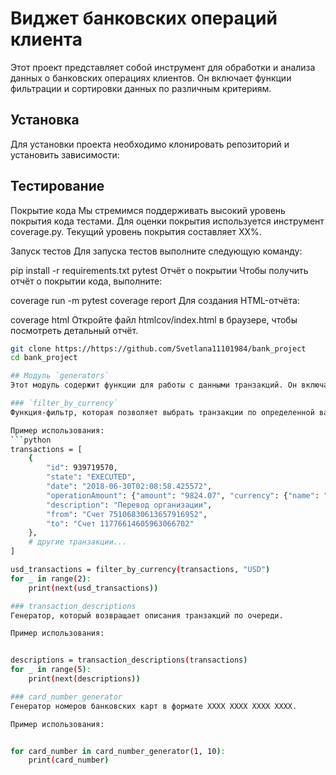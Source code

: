 # Виджет банковских операций клиента

Этот проект представляет собой инструмент для обработки и анализа данных о банковских операциях клиентов. Он включает функции фильтрации и сортировки данных по различным критериям.

## Установка

Для установки проекта необходимо клонировать репозиторий и установить зависимости:

## Тестирование
Покрытие кода
Мы стремимся поддерживать высокий уровень покрытия кода тестами. Для оценки покрытия используется инструмент coverage.py. Текущий уровень покрытия составляет XX%.

Запуск тестов
Для запуска тестов выполните следующую команду:


pip install -r requirements.txt
pytest
Отчёт о покрытии
Чтобы получить отчёт о покрытии кода, выполните:


coverage run -m pytest
coverage report
Для создания HTML-отчёта:


coverage html
Откройте файл htmlcov/index.html в браузере, чтобы посмотреть детальный отчёт.

```bash
git clone https://https://github.com/Svetlana11101984/bank_project
cd bank_project

## Модуль `generators`
Этот модуль содержит функции для работы с данными транзакций. Он включает в себя три основных функции:

### `filter_by_currency`
Функция-фильтр, которая позволяет выбрать транзакции по определенной валюте.

Пример использования:
```python
transactions = [
    {
        "id": 939719570,
        "state": "EXECUTED",
        "date": "2018-06-30T02:08:58.425572",
        "operationAmount": {"amount": "9824.07", "currency": {"name": "USD", "code": "USD"}},
        "description": "Перевод организации",
        "from": "Счет 75106830613657916952",
        "to": "Счет 11776614605963066702"
    },
    # другие транзакции...
]

usd_transactions = filter_by_currency(transactions, "USD")
for _ in range(2):
    print(next(usd_transactions))

### transaction_descriptions
Генератор, который возвращает описания транзакций по очереди.

Пример использования:


descriptions = transaction_descriptions(transactions)
for _ in range(5):
    print(next(descriptions))

### card_number_generator
Генератор номеров банковских карт в формате XXXX XXXX XXXX XXXX.

Пример использования:


for card_number in card_number_generator(1, 10):
    print(card_number)